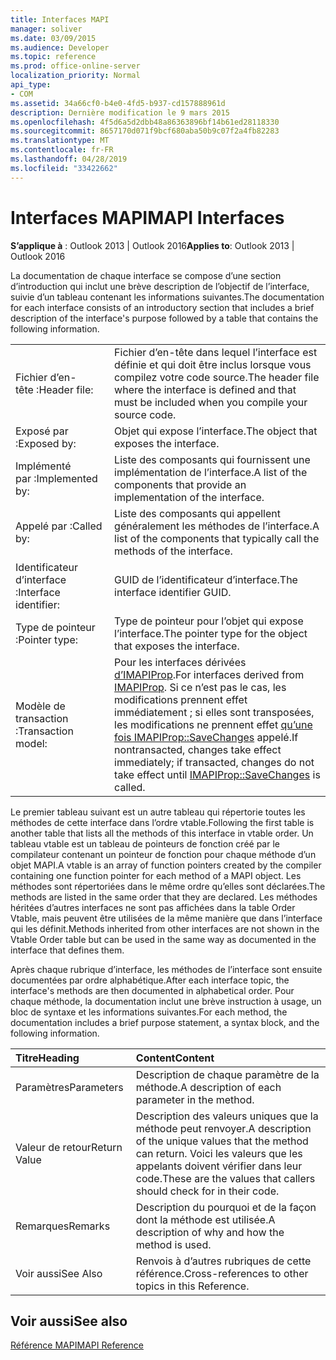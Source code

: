 ```yaml
---
title: Interfaces MAPI
manager: soliver
ms.date: 03/09/2015
ms.audience: Developer
ms.topic: reference
ms.prod: office-online-server
localization_priority: Normal
api_type:
- COM
ms.assetid: 34a66cf0-b4e0-4fd5-b937-cd157888961d
description: Dernière modification le 9 mars 2015
ms.openlocfilehash: 4f5d6a5d2dbb48a86363896bf14b61ed28118330
ms.sourcegitcommit: 8657170d071f9bcf680aba50b9c07f2a4fb82283
ms.translationtype: MT
ms.contentlocale: fr-FR
ms.lasthandoff: 04/28/2019
ms.locfileid: "33422662"
---
```

# <a name="mapi-interfaces"></a><span data-ttu-id="98c2d-103">Interfaces MAPI</span><span class="sxs-lookup"><span data-stu-id="98c2d-103">MAPI Interfaces</span></span>

  
  
<span data-ttu-id="98c2d-104">**S’applique à** : Outlook 2013 | Outlook 2016</span><span class="sxs-lookup"><span data-stu-id="98c2d-104">**Applies to**: Outlook 2013 | Outlook 2016</span></span> 
  
<span data-ttu-id="98c2d-105">La documentation de chaque interface se compose d’une section d’introduction qui inclut une brève description de l’objectif de l’interface, suivie d’un tableau contenant les informations suivantes.</span><span class="sxs-lookup"><span data-stu-id="98c2d-105">The documentation for each interface consists of an introductory section that includes a brief description of the interface's purpose followed by a table that contains the following information.</span></span>
  
|||
|:-----|:-----|
|<span data-ttu-id="98c2d-106">Fichier d’en-tête :</span><span class="sxs-lookup"><span data-stu-id="98c2d-106">Header file:</span></span>  <br/> |<span data-ttu-id="98c2d-107">Fichier d’en-tête dans lequel l’interface est définie et qui doit être inclus lorsque vous compilez votre code source.</span><span class="sxs-lookup"><span data-stu-id="98c2d-107">The header file where the interface is defined and that must be included when you compile your source code.</span></span>  <br/> |
|<span data-ttu-id="98c2d-108">Exposé par :</span><span class="sxs-lookup"><span data-stu-id="98c2d-108">Exposed by:</span></span>  <br/> |<span data-ttu-id="98c2d-109">Objet qui expose l’interface.</span><span class="sxs-lookup"><span data-stu-id="98c2d-109">The object that exposes the interface.</span></span>  <br/> |
|<span data-ttu-id="98c2d-110">Implémenté par :</span><span class="sxs-lookup"><span data-stu-id="98c2d-110">Implemented by:</span></span>  <br/> |<span data-ttu-id="98c2d-111">Liste des composants qui fournissent une implémentation de l’interface.</span><span class="sxs-lookup"><span data-stu-id="98c2d-111">A list of the components that provide an implementation of the interface.</span></span>  <br/> |
|<span data-ttu-id="98c2d-112">Appelé par :</span><span class="sxs-lookup"><span data-stu-id="98c2d-112">Called by:</span></span>  <br/> |<span data-ttu-id="98c2d-113">Liste des composants qui appellent généralement les méthodes de l’interface.</span><span class="sxs-lookup"><span data-stu-id="98c2d-113">A list of the components that typically call the methods of the interface.</span></span>  <br/> |
|<span data-ttu-id="98c2d-114">Identificateur d’interface :</span><span class="sxs-lookup"><span data-stu-id="98c2d-114">Interface identifier:</span></span>  <br/> |<span data-ttu-id="98c2d-115">GUID de l’identificateur d’interface.</span><span class="sxs-lookup"><span data-stu-id="98c2d-115">The interface identifier GUID.</span></span>  <br/> |
|<span data-ttu-id="98c2d-116">Type de pointeur :</span><span class="sxs-lookup"><span data-stu-id="98c2d-116">Pointer type:</span></span>  <br/> |<span data-ttu-id="98c2d-117">Type de pointeur pour l’objet qui expose l’interface.</span><span class="sxs-lookup"><span data-stu-id="98c2d-117">The pointer type for the object that exposes the interface.</span></span>  <br/> |
|<span data-ttu-id="98c2d-118">Modèle de transaction :</span><span class="sxs-lookup"><span data-stu-id="98c2d-118">Transaction model:</span></span>  <br/> |<span data-ttu-id="98c2d-119">Pour les interfaces dérivées [d’IMAPIProp](imapipropiunknown.md).</span><span class="sxs-lookup"><span data-stu-id="98c2d-119">For interfaces derived from [IMAPIProp](imapipropiunknown.md).</span></span> <span data-ttu-id="98c2d-120">Si ce n’est pas le cas, les modifications prennent effet immédiatement ; si elles sont transposées, les modifications ne prennent effet [qu’une fois IMAPIProp::SaveChanges](imapiprop-savechanges.md) appelé.</span><span class="sxs-lookup"><span data-stu-id="98c2d-120">If nontransacted, changes take effect immediately; if transacted, changes do not take effect until [IMAPIProp::SaveChanges](imapiprop-savechanges.md) is called.</span></span>  <br/> |
   
<span data-ttu-id="98c2d-121">Le premier tableau suivant est un autre tableau qui répertorie toutes les méthodes de cette interface dans l’ordre vtable.</span><span class="sxs-lookup"><span data-stu-id="98c2d-121">Following the first table is another table that lists all the methods of this interface in vtable order.</span></span> <span data-ttu-id="98c2d-122">Un tableau vtable est un tableau de pointeurs de fonction créé par le compilateur contenant un pointeur de fonction pour chaque méthode d’un objet MAPI.</span><span class="sxs-lookup"><span data-stu-id="98c2d-122">A vtable is an array of function pointers created by the compiler containing one function pointer for each method of a MAPI object.</span></span> <span data-ttu-id="98c2d-123">Les méthodes sont répertoriées dans le même ordre qu’elles sont déclarées.</span><span class="sxs-lookup"><span data-stu-id="98c2d-123">The methods are listed in the same order that they are declared.</span></span> <span data-ttu-id="98c2d-124">Les méthodes héritées d’autres interfaces ne sont pas affichées dans la table Order Vtable, mais peuvent être utilisées de la même manière que dans l’interface qui les définit.</span><span class="sxs-lookup"><span data-stu-id="98c2d-124">Methods inherited from other interfaces are not shown in the Vtable Order table but can be used in the same way as documented in the interface that defines them.</span></span>
  
<span data-ttu-id="98c2d-125">Après chaque rubrique d’interface, les méthodes de l’interface sont ensuite documentées par ordre alphabétique.</span><span class="sxs-lookup"><span data-stu-id="98c2d-125">After each interface topic, the interface's methods are then documented in alphabetical order.</span></span> <span data-ttu-id="98c2d-126">Pour chaque méthode, la documentation inclut une brève instruction à usage, un bloc de syntaxe et les informations suivantes.</span><span class="sxs-lookup"><span data-stu-id="98c2d-126">For each method, the documentation includes a brief purpose statement, a syntax block, and the following information.</span></span>
  
|<span data-ttu-id="98c2d-127">**Titre**</span><span class="sxs-lookup"><span data-stu-id="98c2d-127">**Heading**</span></span>|<span data-ttu-id="98c2d-128">**Content**</span><span class="sxs-lookup"><span data-stu-id="98c2d-128">**Content**</span></span>|
|:-----|:-----|
|<span data-ttu-id="98c2d-129">Paramètres</span><span class="sxs-lookup"><span data-stu-id="98c2d-129">Parameters</span></span>  <br/> |<span data-ttu-id="98c2d-130">Description de chaque paramètre de la méthode.</span><span class="sxs-lookup"><span data-stu-id="98c2d-130">A description of each parameter in the method.</span></span>  <br/> |
|<span data-ttu-id="98c2d-131">Valeur de retour</span><span class="sxs-lookup"><span data-stu-id="98c2d-131">Return Value</span></span>  <br/> |<span data-ttu-id="98c2d-132">Description des valeurs uniques que la méthode peut renvoyer.</span><span class="sxs-lookup"><span data-stu-id="98c2d-132">A description of the unique values that the method can return.</span></span> <span data-ttu-id="98c2d-133">Voici les valeurs que les appelants doivent vérifier dans leur code.</span><span class="sxs-lookup"><span data-stu-id="98c2d-133">These are the values that callers should check for in their code.</span></span>  <br/> |
|<span data-ttu-id="98c2d-134">Remarques</span><span class="sxs-lookup"><span data-stu-id="98c2d-134">Remarks</span></span>  <br/> |<span data-ttu-id="98c2d-135">Description du pourquoi et de la façon dont la méthode est utilisée.</span><span class="sxs-lookup"><span data-stu-id="98c2d-135">A description of why and how the method is used.</span></span>  <br/> |
|<span data-ttu-id="98c2d-136">Voir aussi</span><span class="sxs-lookup"><span data-stu-id="98c2d-136">See Also</span></span>  <br/> |<span data-ttu-id="98c2d-137">Renvois à d’autres rubriques de cette référence.</span><span class="sxs-lookup"><span data-stu-id="98c2d-137">Cross-references to other topics in this Reference.</span></span>  <br/> |
   
## <a name="see-also"></a><span data-ttu-id="98c2d-138">Voir aussi</span><span class="sxs-lookup"><span data-stu-id="98c2d-138">See also</span></span>



[<span data-ttu-id="98c2d-139">Référence MAPI</span><span class="sxs-lookup"><span data-stu-id="98c2d-139">MAPI Reference</span></span>](mapi-reference.md)

